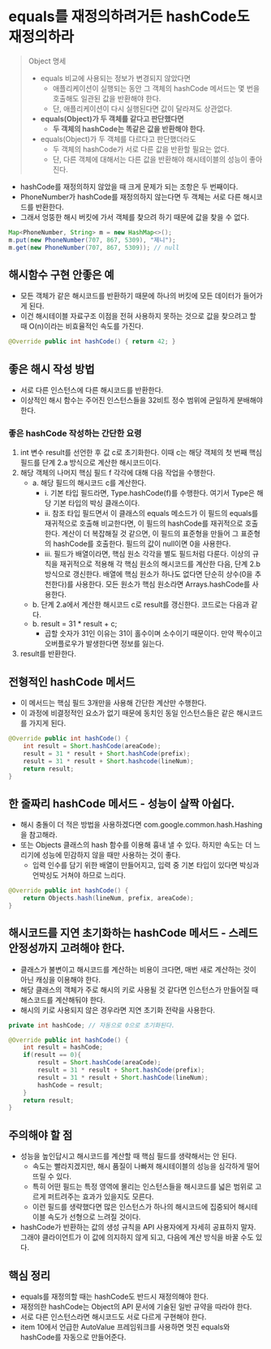 # equals를 재정의하려거든 hashCode도 재정의하라

> Object 명세
>
> - equals 비교에 사용되는 정보가 변경되지 않았다면
>     - 애플리케이션이 실행되는 동안 그 객체의 hashCode 메서드는 몇 번을 호출해도 일관된 값을 반환해야 한다.
>     - 단, 애플리케이션이 다시 실행된다면 값이 달라져도 상관없다.
> - **equals(Object)가 두 객체를 같다고 판단했다면**
>     - **두 객체의 hashCode는 똑같은 값을 반환해야 한다.**
> - equals(Object)가 두 객체를 다르다고 판단했더라도
>     - 두 객체의 hashCode가 서로 다른 값을 반환할 필요는 없다.
>     - 단, 다른 객체에 대해서는 다른 값을 반환해야 해시테이블의 성능이 좋아진다.

- hashCode를 재정의하지 않았을 때 크게 문제가 되는 조항은 두 번째이다.
- PhoneNumber가 hashCode를 재정의하지 않는다면 두 객체는 서로 다른 해시코드를 반환한다.
- 그래서 엉뚱한 해시 버킷에 가서 객체를 찾으려 하기 때문에 값을 찾을 수 없다.

```java
Map<PhoneNumber, String> m = new HashMap<>();
m.put(new PhoneNumber(707, 867, 5309), "제니");
m.get(new PhoneNumber(707, 867, 5309)); // null
```

## 해시함수 구현 안좋은 예

- 모든 객체가 같은 해시코드를 반환하기 때문에 하나의 버킷에 모든 데이터가 들어가게 된다.
- 이건 해시테이블 자료구조 이점을 전혀 사용하지 못하는 것으로 값을 찾으려고 할 때 O(n)이라는 비효율적인 속도를 가진다.

```java
@Override public int hashCode() { return 42; }
```

## 좋은 해시 작성 방법

- 서로 다른 인스턴스에 다른 해시코드를 반환한다.
- 이상적인 해시 함수는 주어진 인스턴스들을 32비트 정수 범위에 균일하게 분배해야 한다.

### 좋은 hashCode 작성하는 간단한 요령

1. int 변수 result를 선언한 후 값 c로 초기화한다. 이때 c는 해당 객체의 첫 번째 핵심 필드를 단계 2.a 방식으로 계산한 해시코드이다.
1. 해당 객체의 나머지 핵심 필드 f 각각에 대해 다음 작업을 수행한다.
    - a. 해당 필드의 해시코드 c를 계산한다.
        - i. 기본 타입 필드라면, Type.hashCode(f)를 수행한다. 여기서 Type은 해당 기본 타입의 박싱 클래스이다.
        - ii. 참조 타입 필드면서 이 클래스의 equals 메소드가 이 필드의 equals를 재귀적으로 호출해 비교한다면, 이 필드의 hashCode를 재귀적으로 호출한다. 계산이 더 복잡해질 것 같으면, 이 필드의 표준형을 만들어 그 표준형의 hashCode를 호출한다. 필드의 값이 null이면 0을 사용한다.
        - iii. 필드가 배열이라면, 핵심 원소 각각을 별도 필드처럼 다룬다. 이상의 규칙을 재귀적으로 적용해 각 핵심 원소의 해시코드를 계산한 다음, 단계 2.b 방식으로 갱신한다. 배열에 핵심 원소가 하나도 없다면 단순히 상수(0을 추천한다)를 사용한다. 모든 원소가 핵심 원소라면 Arrays.hashCode를 사용한다.
    - b. 단계 2.a에서 계산한 해시코드 c로 result를 갱신한다. 코드로는 다음과 같다.
    - b. result = 31 * result + c;
        - 곱할 숫자가 31인 이유는 31이 홀수이며 소수이기 때문이다. 만약 짝수이고 오버플로우가 발생한다면 정보를 잃는다.
1. result를 반환한다.

## 전형적인 hashCode 메서드

- 이 메서드는 핵심 필드 3개만을 사용해 간단한 계산만 수행한다.
- 이 과정에 비결정적인 요소가 없기 때문에 동치인 동일 인스턴스들은 같은 해시코드를 가지게 된다.

```java
@Override public int hashCode() {
    int result = Short.hashCode(areaCode);
    result = 31 * result + Short.hashCode(prefix);
    result = 31 * result + Short.hashcode(lineNum);
    return result;
}
```

## 한 줄짜리 hashCode 메서드 - 성능이 살짝 아쉽다.

- 해시 충돌이 더 적은 방법을 사용하겠다면 com.google.common.hash.Hashing을 참고해라.
- 또는 Objects 클래스의 hash 함수를 이용해 흉내 낼 수 있다. 하지만 속도는 더 느리기에 성능에 민감하지 않을 때만 사용하는 것이 좋다.
    - 입력 인수를 담기 위한 배열이 만들어지고, 입력 중 기본 타입이 있다면 박싱과 언박싱도 거쳐야 하므로 느리다.

```java
@Override public int hashCode() {
    return Objects.hash(lineNum, prefix, areaCode);
}
```

## 해시코드를 지연 초기화하는 hashCode 메서드 - 스레드 안정성까지 고려해야 한다.

- 클래스가 불변이고 해시코드를 계산하는 비용이 크다면, 매번 새로 계산하는 것이 아닌 캐싱을 이용해야 한다.
- 해당 클래스의 객체가 주로 해시의 키로 사용될 것 같다면 인스턴스가 만들어질 때 해스코드를 계산해둬야 한다.
- 해시의 키로 사용되지 않은 경우라면 지연 초기화 전략을 사용한다.

```java
private int hashCode; // 자동으로 0으로 초기화된다.

@Override public int hashCode() {
	int result = hashCode;
	if(result == 0){
		result = Short.hashCode(areaCode);
		result = 31 * result + Short.hashCode(prefix);
		result = 31 * result + Short.hashCode(lineNum);
		hashCode = result;
	}
	return result;
}
```

## 주의해야 할 점

- 성능을 높인답시고 해시코드를 계산할 때 핵심 필드를 생략해서는 안 된다.
    - 속도는 빨라지겠지만, 해시 품질이 나빠져 해시테이블의 성능을 심각하게 떨어뜨릴 수 있다.
    - 특히 어떤 필드는 특정 영역에 몰리는 인스턴스들을 해시코드를 넓은 범위로 고르게 퍼트려주는 효과가 있을지도 모른다.
    - 이런 필드를 생략했다면 많은 인스턴스가 하나의 해시코드에 집중되어 해시테이블 속도가 선형으로 느려질 것이다.
- hashCode가 반환하는 값의 생성 규칙을 API 사용자에게 자세히 공표하지 말자. 그래야 클라이언트가 이 값에 의지하지 않게 되고, 다음에 계산 방식을 바꿀 수도 있다.

## 핵심 정리

- equals를 재정의할 때는 hashCode도 반드시 재정의해야 한다.
- 재정의한 hashCode는 Object의 API 문서에 기술된 일반 규약을 따라야 한다.
- 서로 다른 인스턴스라면 해시코드도 서로 다르게 구현해야 한다.
- item 10에서 언급한 AutoValue 프레임워크를 사용하면 멋진 equals와 hashCode를 자동으로 만들어준다.